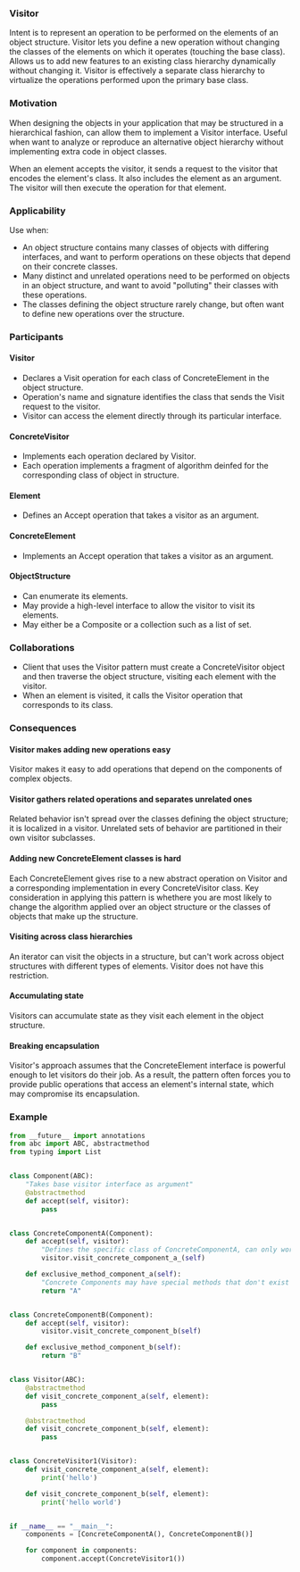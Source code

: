 ### Visitor

Intent is to represent an operation to be performed on the elements of an object structure. Visitor lets you define a new operation without changing the classes of the elements on which it operates (touching the base class). Allows us to add new features to an existing class hierarchy dynamically without changing it. Visitor is effectively a separate class hierarchy to virtualize the operations performed upon the primary base class.

### Motivation

When designing the objects in your application that may be structured in a hierarchical fashion, can allow them to implement a Visitor interface. Useful when want to analyze or reproduce an alternative object hierarchy without implementing extra code in object classes.

When an element accepts the visitor, it sends a request to the visitor that encodes the element's class. It also includes the element as an argument. The visitor will then execute the operation for that element.

### Applicability

Use when:

- An object structure contains many classes of objects with differing interfaces, and want to perform operations on these objects that depend on their concrete classes.
- Many distinct and unrelated operations need to be performed on objects in an object structure, and want to avoid "polluting" their classes with these operations.
- The classes defining the object structure rarely change, but often want to define new operations over the structure.

### Participants

#### Visitor

- Declares a Visit operation for each class of ConcreteElement in the object structure.
- Operation's name and signature identifies the class that sends the Visit request to the visitor.
- Visitor can access the element directly through its particular interface.

#### ConcreteVisitor

- Implements each operation declared by Visitor.
- Each operation implements a fragment of algorithm deinfed for the corresponding class of object in structure.

#### Element

- Defines an Accept operation that takes a visitor as an argument.

#### ConcreteElement

- Implements an Accept operation that takes a visitor as an argument.

#### ObjectStructure

- Can enumerate its elements.
- May provide a high-level interface to allow the visitor to visit its elements.
- May either be a Composite or a collection such as a list of set.

### Collaborations

- Client that uses the Visitor pattern must create a ConcreteVisitor object and then traverse the object structure, visiting each element with the visitor.
- When an element is visited, it calls the Visitor operation that corresponds to its class.

### Consequences

#### Visitor makes adding new operations easy

Visitor makes it easy to add operations that depend on the components of complex objects.

#### Visitor gathers related operations and separates unrelated ones

Related behavior isn't spread over the classes defining the object structure; it is localized in a visitor. Unrelated sets of behavior are partitioned in their own visitor subclasses.

#### Adding new ConcreteElement classes is hard

Each ConcreteElement gives rise to a new abstract operation on Visitor and a corresponding implementation in every ConcreteVisitor class. Key consideration in applying this pattern is whethere you are most likely to change the algorithm applied over an object structure or the classes of objects that make up the structure.

#### Visiting across class hierarchies

An iterator can visit the objects in a structure, but can't work across object structures with different types of elements. Visitor does not have this restriction.

#### Accumulating state

Visitors can accumulate state as they visit each element in the object structure.

#### Breaking encapsulation

Visitor's approach assumes that the ConcreteElement interface is powerful enough to let visitors do their job. As a result, the pattern often forces you to provide public operations that access an element's internal state, which may compromise its encapsulation.

### Example

```py
from __future__ import annotations
from abc import ABC, abstractmethod
from typing import List


class Component(ABC):
    "Takes base visitor interface as argument"
    @abstractmethod
    def accept(self, visitor):
        pass


class ConcreteComponentA(Component):
    def accept(self, visitor):
        "Defines the specific class of ConcreteComponentA, can only work with this"
        visitor.visit_concrete_component_a_(self)

    def exclusive_method_component_a(self):
        "Concrete Components may have special methods that don't exist in their base class or interface. Visitor is still able to use these methods as it is aware of component's concrete class"
        return "A"


class ConcreteComponentB(Component):
    def accept(self, visitor):
        visitor.visit_concrete_component_b(self)

    def exclusive_method_component_b(self):
        return "B"


class Visitor(ABC):
    @abstractmethod
    def visit_concrete_component_a(self, element):
        pass

    @abstractmethod
    def visit_concrete_component_b(self, element):
        pass


class ConcreteVisitor1(Visitor):
    def visit_concrete_component_a(self, element):
        print('hello')

    def visit_concrete_component_b(self, element):
        print('hello world')


if __name__ == "__main__":
    components = [ConcreteComponentA(), ConcreteComponentB()]

    for component in components:
        component.accept(ConcreteVisitor1())
```
